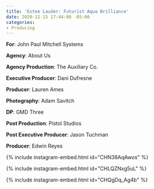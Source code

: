 ```yaml
---
title: 'Estee Lauder: Futurist Aqua Brilliance'
date: 2020-12-15 17:44:00 -05:00
categories:
- Producing
---
```


**For**: John Paul Mitchell Systems

**Agency**: About Us

**Agency Production**: The Auxiliary Co.

**Executive Producer**: Dani Dufresne

**Producer**: Lauren Ames

**Photography**: Adam Savitch

**DP**: GMD Three

**Post Production**: Pistol Studios

**Post Executive Producer**: Jason Tuchman

**Producer**: Edwin Reyes

{% include instagram-embed.html id="CHN38AqAwos" %}

{% include instagram-embed.html id="CHLQZNxg5uL" %}

{% include instagram-embed.html id="CHQgDq_Ag4b" %}
